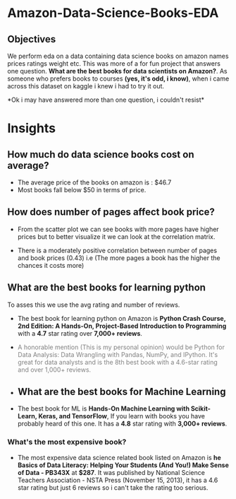 # Amazon-Data-Science-Books-EDA
## Objectives
<p>We perform eda on a data containing data science books on amazon names prices ratings weight etc. This was more of a for fun project that answers one question. <strong>What are the best books for data scientists on Amazon?</strong>. As someone who prefers books to courses <strong>(yes, it's odd, i know)</strong>, when i came across this dataset on kaggle i knew i had to try it out.</p>
*Ok i may have answered more than one question, i couldn't resist*

# Insights
## How much do data science books cost on average?
* The average price of the books on amazon is : $46.7
* Most books fall below $50 in terms of price.
## How does number of pages affect book price?
* From the scatter plot we can see books with more pages have higher prices but to better visualize it we can look at the correlation matrix.

* There is a moderately positive correlation between number of pages and book prices (0.43) i.e (The more pages a book has the higher the chances it costs more)
## What are the best books for learning python
To asses this we use the avg rating and number of reviews.

* The best book for learning python on Amazon is **Python Crash Course, 2nd Edition: A Hands-On, Project-Based Introduction to Programming** with a **4.7** star rating over **7,000+ reviews**.

* <span style="color: grey; text-decoration: italic;">A honorable mention (This is my personal opinion) would be Python for Data Analysis: Data Wrangling with Pandas, NumPy, and IPython. It's great for data analysts and is the 8th best book with a 4.6-star rating and over 1,000+ reviews.</span>
* ## What are the best books for Machine Learning
* The best book for ML is **Hands-On Machine Learning with Scikit-Learn, Keras, and TensorFlow**, If you learn with books you have probably heard of this one. It has a **4.8** star rating with **3,000+ reviews**.
### What's the most expensive book?
* The most expensive data science related book listed on Amazon is **he Basics of Data Literacy: Helping Your Students (And You!) Make Sense of Data - PB343X** at **$287**.
It was published by National Science Teachers Association - NSTA Press (November 15, 2013), it has a 4.6 star rating but just 6 reviews so i can't take the rating too serious.
